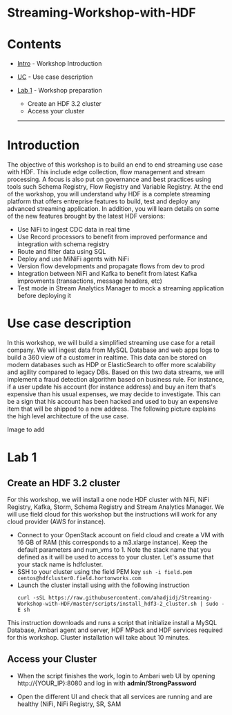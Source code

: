 # Streaming-Workshop-with-HDF

# Contents
- [Intro](#Intro) - Workshop Introduction
- [UC](#UC) - Use case description
- [Lab 1](#lab-1) - Workshop preparation
  - Create an HDF 3.2 cluster
  - Access your cluster

  
  ---------------
# Introduction

The objective of this workshop is to build an end to end streaming use case with HDF. This include edge collection, flow management and stream processing. A focus is also put on governance and best practices using tools such Schema Registry, Flow Registry and Variable Registry. At the end of the workshop, you will understand why HDF is a complete streaming platform that offers entreprise features to build, test and deploy any advanced streaming application. In addition, you will learn details on some of the new features brought by the latest HDF versions:
- Use NiFi to ingest CDC data in real time
- Use Record processors to benefit from improved performance and integration with schema registry
- Route and filter data using SQL
- Deploy and use MiNiFi agents with NiFi
- Version flow developments and propagate flows from dev to prod
- Integration between NiFi and Kafka to benefit from latest Kafka improvments (transactions, message headers, etc)
- Test mode in Stream Analytics Manager to mock a streaming application before deploying it

# Use case description

In this workshop, we will build a simplified streaming use case for a retail company. We will ingest data from MySQL Database and web apps logs to build a 360 view of a customer in realtime. This data can be stored on modern databases such as HDP or ElasticSearch to offer more scalability and agility compared to legacy DBs. Based on this two data streams, we will implement a fraud detection algorithm based on business rule. For instance, if a user update his account (for instance address) and buy an item that's expensive than his usual expenses, we may decide to investigate. This can be a sign that his account has been hacked and used to buy an expensive item that will be shipped to a new address. The following picture explains the high level architecture of the use case.

Image to add

# Lab 1

## Create an HDF 3.2 cluster

For this workshop, we will install a one node HDF cluster with NiFi, NiFi Registry, Kafka, Storm, Schema Registry and Stream Analytics Manager. We will use field cloud for this workshop but the instructions will work for any cloud provider (AWS for instance).

- Connect to your OpenStack account on field cloud and create a VM with 16 GB of RAM (this corresponds to a m3.xlarge instance). Keep the default parameters and num_vms to 1. Note the stack name that you defined as it will be used to access to your cluster. Let's assume that your stack name is hdfcluster.
- SSH to your cluster using the field PEM key ``` ssh -i field.pem centos@hdfcluster0.field.hortonworks.com ```
- Launch the cluster install using with the following instruction
  ```
  curl -sSL https://raw.githubusercontent.com/ahadjidj/Streaming-Workshop-with-HDF/master/scripts/install_hdf3-2_cluster.sh | sudo -E sh
  ```
This instruction downloads and runs a script that initialize install a MySQL Database, Ambari agent and server, HDF MPack and HDF services required for this workshop. Cluster installation will take about 10 minutes. 

## Access your Cluster

- When the script finishes the work, login to Ambari web UI by opening http://{YOUR_IP}:8080 and log in with **admin/StrongPassword**

- Open the different UI and check that all services are running and are healthy (NiFi, NiFi Registry, SR, SAM
